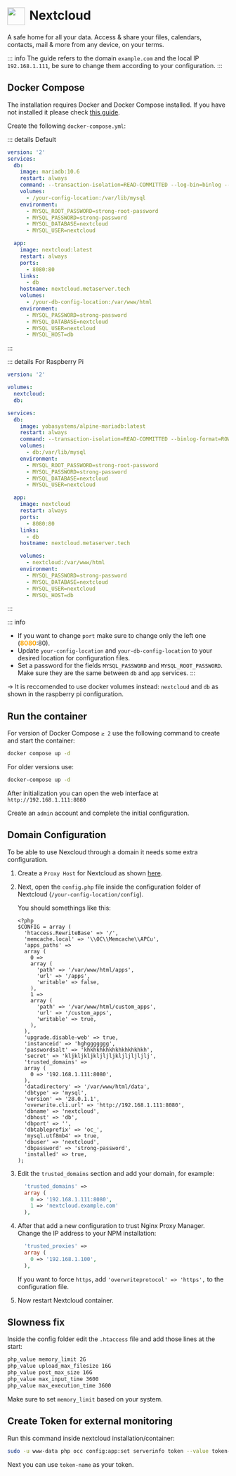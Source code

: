 # <img src="/nextcloud-icon.png" width="40" height="40" style="display:inline-block; vertical-align: middle; margin-right: 10px">Nextcloud <Badge type="tip" text="docker" style=" position: relative; float: right;" />


A safe home for all your data. Access & share your files, calendars, contacts, mail & more from any device, on your terms.

::: info
The guide refers to the domain <code>example.com</code> and the local IP <code>192.168.1.111</code>, be sure to change them according to your configuration.
:::

## Docker Compose
The installation requires Docker and Docker Compose installed. If you have not installed it please check [this guide](/docker/install.md).

Create the following <code>docker-compose.yml</code>:

::: details Default
```yml
version: '2'
services:
  db:
    image: mariadb:10.6
    restart: always
    command: --transaction-isolation=READ-COMMITTED --log-bin=binlog --binlog-format=ROW
    volumes:
      - /your-config-location:/var/lib/mysql
    environment:
      - MYSQL_ROOT_PASSWORD=strong-root-password
      - MYSQL_PASSWORD=strong-password
      - MYSQL_DATABASE=nextcloud
      - MYSQL_USER=nextcloud

  app:
    image: nextcloud:latest
    restart: always
    ports:
      - 8080:80
    links:
      - db
    hostname: nextcloud.metaserver.tech
    volumes:
      - /your-db-config-location:/var/www/html
    environment:
      - MYSQL_PASSWORD=strong-password
      - MYSQL_DATABASE=nextcloud
      - MYSQL_USER=nextcloud
      - MYSQL_HOST=db
```
:::

::: details For Raspberry Pi
```yml
version: '2'

volumes:
  nextcloud:
  db:

services:
  db:
    image: yobasystems/alpine-mariadb:latest
    restart: always
    command: --transaction-isolation=READ-COMMITTED --binlog-format=ROW --innodb-read-only-compressed=OFF
    volumes:
      - db:/var/lib/mysql
    environment:
      - MYSQL_ROOT_PASSWORD=strong-root-password
      - MYSQL_PASSWORD=strong-password
      - MYSQL_DATABASE=nextcloud
      - MYSQL_USER=nextcloud

  app:
    image: nextcloud
    restart: always
    ports:
      - 8080:80
    links:
      - db
    hostname: nextcloud.metaserver.tech

    volumes:
      - nextcloud:/var/www/html
    environment:
      - MYSQL_PASSWORD=strong-password
      - MYSQL_DATABASE=nextcloud
      - MYSQL_USER=nextcloud
      - MYSQL_HOST=db
```
:::


::: info
* If you want to change <code>port</code> make sure to change only the left one (<span style="color:orange"><strong>8080</strong></span>:80).
* Update <code>your-config-location</code> and <code>your-db-config-location</code>  to your desired location for configuration files.
* Set a password for the fields <code>MYSQL_PASSWORD</code> and  <code>MYSQL_ROOT_PASSWORD</code>. Make sure they are the same between <code>db</code> and <code>app</code> services.
:::

-> It is reccomended to use docker volumes instead: <code>nextcloud</code> and <code>db</code> as shown in the raspberry pi configuration.

## Run the container
For version of Docker Compose <code>≥ 2</code> use the following command to create and start the container:
```bash
docker compose up -d
```
For older versions use:
```bash
docker-compose up -d
```

After initialization you can open the web interface at <code>ht<span>tp://</span>192.168.1.111:8080</code>

Create an <code>admin</code> account and complete the initial configuration.

## Domain Configuration
To be able to use Nexcloud through a domain it needs some extra configuration.

1. Create a <code>Proxy Host</code> for Nextcloud as shown [here](/security/services/nginx-proxy-manager.md#add-new-host).

2. Next, open the <code>config.php</code> file inside the configuration folder of Nextcloud (<code>/your-config-location/config</code>).

    You should somethings like this:
    ```php{24,25,26,27}
    <?php
    $CONFIG = array (
      'htaccess.RewriteBase' => '/',
      'memcache.local' => '\\OC\\Memcache\\APCu',
      'apps_paths' => 
      array (
        0 => 
        array (
          'path' => '/var/www/html/apps',
          'url' => '/apps',
          'writable' => false,
        ),
        1 => 
        array (
          'path' => '/var/www/html/custom_apps',
          'url' => '/custom_apps',
          'writable' => true,
        ),
      ),
      'upgrade.disable-web' => true,
      'instanceid' => 'hghggggggg',
      'passwordsalt' => 'khkhkhkhkhkhkhkhkhkh',
      'secret' => 'kljkljkljkljljljkljljljljlj',
      'trusted_domains' => 
      array (
        0 => '192.168.1.111:8080',
      ),
      'datadirectory' => '/var/www/html/data',
      'dbtype' => 'mysql',
      'version' => '28.0.1.1',
      'overwrite.cli.url' => 'http://192.168.1.111:8080',
      'dbname' => 'nextcloud',
      'dbhost' => 'db',
      'dbport' => '',
      'dbtableprefix' => 'oc_',
      'mysql.utf8mb4' => true,
      'dbuser' => 'nextcloud',
      'dbpassword' => 'strong-password',
      'installed' => true,
    );
    ```

3. Edit the <code>trusted_domains</code> section and add your domain, for example:
    ```php
      'trusted_domains' => 
      array (
        0 => '192.168.1.111:8080',
        1 => 'nextcloud.example.com'
      ),
    ```

4. After that add a new configuration to trust Nginx Proxy Manager. Change the IP address to your NPM installation:
    ```php
      'trusted_proxies' => 
      array (
        0 => '192.168.1.100',
      ),
    ```

    If you want to force <code>https</code>, add <code>'overwriteprotocol' => 'https',</code> to the configuration file.

5. Now restart Nextcloud container.

## Slowness fix
Inside the config folder edit the <code>.htaccess</code> file and add those lines at the start:
```txt
php_value memory_limit 2G
php_value upload_max_filesize 16G
php_value post_max_size 16G
php_value max_input_time 3600
php_value max_execution_time 3600
```
Make sure to set <code>memory_limit</code> based on your system.

## Create Token for external monitoring
Run this command inside nextcloud installation/container:
```bash
sudo -u www-data php occ config:app:set serverinfo token --value token-name
```

Next you can use <code>token-name</code> as your token. 